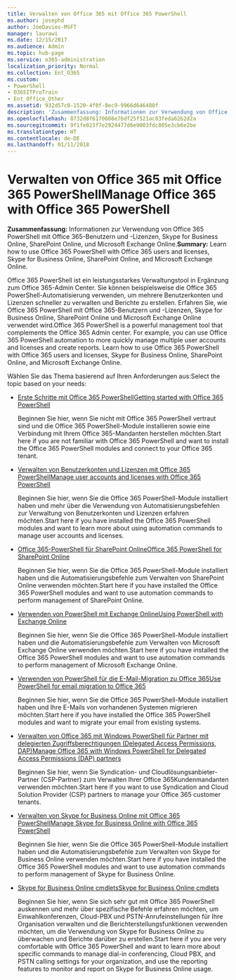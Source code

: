 ```yaml
---
title: Verwalten von Office 365 mit Office 365 PowerShell
ms.author: josephd
author: JoeDavies-MSFT
manager: laurawi
ms.date: 12/15/2017
ms.audience: Admin
ms.topic: hub-page
ms.service: o365-administration
localization_priority: Normal
ms.collection: Ent_O365
ms.custom:
- PowerShell
- O365ITProTrain
- Ent_Office_Other
ms.assetid: 932d57c0-1520-4f0f-8ec9-9966d646480f
description: 'Zusammenfassung: Informationen zur Verwendung von Office 365 PowerShell mit Office 365-Benutzern und -Lizenzen, Skype for Business Online, SharePoint Online, und Microsoft Exchange Online.'
ms.openlocfilehash: 8732d8f6170608e76df25f521ac83feda62b2d2a
ms.sourcegitcommit: 9f1fe023f7e2924477d6e9003fdc805e3cb6e2be
ms.translationtype: HT
ms.contentlocale: de-DE
ms.lasthandoff: 01/11/2018
---
```

# <a name="manage-office-365-with-office-365-powershell"></a><span data-ttu-id="7c798-103">Verwalten von Office 365 mit Office 365 PowerShell</span><span class="sxs-lookup"><span data-stu-id="7c798-103">Manage Office 365 with Office 365 PowerShell</span></span>

 <span data-ttu-id="7c798-104">**Zusammenfassung:** Informationen zur Verwendung von Office 365 PowerShell mit Office 365-Benutzern und -Lizenzen, Skype for Business Online, SharePoint Online, und Microsoft Exchange Online.</span><span class="sxs-lookup"><span data-stu-id="7c798-104">**Summary:** Learn how to use Office 365 PowerShell with Office 365 users and licenses, Skype for Business Online, SharePoint Online, and Microsoft Exchange Online.</span></span>
  
<span data-ttu-id="7c798-p101">Office 365 PowerShell ist ein leistungsstarkes Verwaltungstool in Ergänzung zum Office 365-Admin Center. Sie können beispielsweise die Office 365 PowerShell-Automatisierung verwenden, um mehrere Benutzerkonten und Lizenzen schneller zu verwalten und Berichte zu erstellen. Erfahren Sie, wie Office 365 PowerShell mit Office 365-Benutzern und -Lizenzen, Skype for Business Online, SharePoint Online und Microsoft Exchange Online verwendet wird.</span><span class="sxs-lookup"><span data-stu-id="7c798-p101">Office 365 PowerShell is a powerful management tool that complements the Office 365 Admin center. For example, you can use Office 365 PowerShell automation to more quickly manage multiple user accounts and licenses and create reports. Learn how to use Office 365 PowerShell with Office 365 users and licenses, Skype for Business Online, SharePoint Online, and Microsoft Exchange Online.</span></span> 
  
<span data-ttu-id="7c798-108">Wählen Sie das Thema basierend auf Ihren Anforderungen aus:</span><span class="sxs-lookup"><span data-stu-id="7c798-108">Select the topic based on your needs:</span></span>
  
- [<span data-ttu-id="7c798-109">Erste Schritte mit Office 365 PowerShell</span><span class="sxs-lookup"><span data-stu-id="7c798-109">Getting started with Office 365 PowerShell</span></span>](getting-started-with-office-365-powershell.md)
    
    <span data-ttu-id="7c798-110">Beginnen Sie hier, wenn Sie nicht mit Office 365 PowerShell vertraut sind und die Office 365 PowerShell-Module installieren sowie eine Verbindung mit Ihrem Office 365-Mandanten herstellen möchten.</span><span class="sxs-lookup"><span data-stu-id="7c798-110">Start here if you are not familiar with Office 365 PowerShell and want to install the Office 365 PowerShell modules and connect to your Office 365 tenant.</span></span>
    
- [<span data-ttu-id="7c798-111">Verwalten von Benutzerkonten und Lizenzen mit Office 365 PowerShell</span><span class="sxs-lookup"><span data-stu-id="7c798-111">Manage user accounts and licenses with Office 365 PowerShell</span></span>](manage-user-accounts-and-licenses-with-office-365-powershell.md)
    
    <span data-ttu-id="7c798-112">Beginnen Sie hier, wenn Sie die Office 365 PowerShell-Module installiert haben und mehr über die Verwendung von Automatisierungsbefehlen zur Verwaltung von Benutzerkonten und Lizenzen erfahren möchten.</span><span class="sxs-lookup"><span data-stu-id="7c798-112">Start here if you have installed the Office 365 PowerShell modules and want to learn more about using automation commands to manage user accounts and licenses.</span></span>
    
- <span data-ttu-id="7c798-113">[Office 365-PowerShell für SharePoint Online](https://technet.microsoft.com/de-DE/library/fp161362.aspx)</span><span class="sxs-lookup"><span data-stu-id="7c798-113">[Office 365 PowerShell for SharePoint Online](https://technet.microsoft.com/de-DE/library/fp161362.aspx)</span></span>
    
    <span data-ttu-id="7c798-114">Beginnen Sie hier, wenn Sie die Office 365 PowerShell-Module installiert haben und die Automatisierungsbefehle zum Verwalten von SharePoint Online verwenden möchten.</span><span class="sxs-lookup"><span data-stu-id="7c798-114">Start here if you have installed the Office 365 PowerShell modules and want to use automation commands to perform management of SharePoint Online.</span></span>
    
- [<span data-ttu-id="7c798-115">Verwenden von PowerShell mit Exchange Online</span><span class="sxs-lookup"><span data-stu-id="7c798-115">Using PowerShell with Exchange Online</span></span>](https://technet.microsoft.com/library/jj200677%28v=exchg.160%29.aspx)
    
    <span data-ttu-id="7c798-116">Beginnen Sie hier, wenn Sie die Office 365 PowerShell-Module installiert haben und die Automatisierungsbefehle zum Verwalten von Microsoft Exchange Online verwenden möchten.</span><span class="sxs-lookup"><span data-stu-id="7c798-116">Start here if you have installed the Office 365 PowerShell modules and want to use automation commands to perform management of Microsoft Exchange Online.</span></span>
    
- [<span data-ttu-id="7c798-117">Verwenden von PowerShell für die E-Mail-Migration zu Office 365</span><span class="sxs-lookup"><span data-stu-id="7c798-117">Use PowerShell for email migration to Office 365</span></span>](use-powershell-for-email-migration-to-office-365.md)
    
    <span data-ttu-id="7c798-118">Beginnen Sie hier, wenn Sie die Office 365 PowerShell-Module installiert haben und Ihre E-Mails von vorhandenen Systemen migrieren möchten.</span><span class="sxs-lookup"><span data-stu-id="7c798-118">Start here if you have installed the Office 365 PowerShell modules and want to migrate your email from existing systems.</span></span> 
    
- [<span data-ttu-id="7c798-119">Verwalten von Office 365 mit Windows PowerShell für Partner mit delegierten Zugriffsberechtigungen (Delegated Access Permissions, DAP)</span><span class="sxs-lookup"><span data-stu-id="7c798-119">Manage Office 365 with Windows PowerShell for Delegated Access Permissions (DAP) partners</span></span>](manage-office-365-with-windows-powershell-for-delegated-access-permissions-dap-p.md)
    
    <span data-ttu-id="7c798-120">Beginnen Sie hier, wenn Sie Syndication- und Cloudlösungsanbieter-Partner (CSP-Partner) zum Verwalten Ihrer Office 365Kundenmandanten verwenden möchten.</span><span class="sxs-lookup"><span data-stu-id="7c798-120">Start here if you want to use Syndication and Cloud Solution Provider (CSP) partners to manage your Office 365 customer tenants.</span></span> 
    
- [<span data-ttu-id="7c798-121">Verwalten von Skype for Business Online mit Office 365 PowerShell</span><span class="sxs-lookup"><span data-stu-id="7c798-121">Manage Skype for Business Online with Office 365 PowerShell</span></span>](manage-skype-for-business-online-with-office-365-powershell.md)
    
    <span data-ttu-id="7c798-122">Beginnen Sie hier, wenn Sie die Office 365 PowerShell-Module installiert haben und die Automatisierungsbefehle zum Verwalten von Skype for Business Online verwenden möchten.</span><span class="sxs-lookup"><span data-stu-id="7c798-122">Start here if you have installed the Office 365 PowerShell modules and want to use automation commands to perform management of Skype for Business Online.</span></span>
    
- <span data-ttu-id="7c798-123">[Skype for Business Online cmdlets](http://technet.microsoft.com/library/141fbda3-992a-4eeb-9352-c6b0ffd760f6.aspx)</span><span class="sxs-lookup"><span data-stu-id="7c798-123">[Skype for Business Online cmdlets](http://technet.microsoft.com/library/141fbda3-992a-4eeb-9352-c6b0ffd760f6.aspx)</span></span>
    
    <span data-ttu-id="7c798-124">Beginnen Sie hier, wenn Sie sich sehr gut mit Office 365 PowerShell auskennen und mehr über spezifische Befehle erfahren möchten, um Einwahlkonferenzen, Cloud-PBX und PSTN-Anrufeinstellungen für Ihre Organisation verwalten und die Berichterstellungsfunktionen verwenden möchten, um die Verwendung von Skype for Business Online zu überwachen und Berichte darüber zu erstellen.</span><span class="sxs-lookup"><span data-stu-id="7c798-124">Start here if you are very comfortable with Office 365 PowerShell and want to learn more about specific commands to manage dial-in conferencing, Cloud PBX, and PSTN calling settings for your organization, and use the reporting features to monitor and report on Skype for Business Online usage.</span></span>
    


